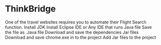 # ThinkBridge
One of the travel websites requires you to automate their Flight Search function.
Install JDK
Install Eclipse IDE or Any IDE that runs Java file
Save the file as .Java file
Download and save the dependencies Jar files
Download and save chrome.exe in to the project
Add Jar files to the project
